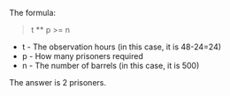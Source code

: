 The formula:

> t ** p >= n

* t - The observation hours (in this case, it is 48-24=24)
* p - How many prisoners required
* n - The number of barrels (in this case, it is 500)

The answer is 2 prisoners.

